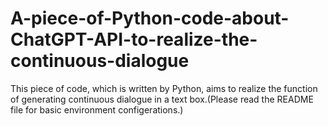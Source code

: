 # A-piece-of-Python-code-about-ChatGPT-API-to-realize-the-continuous-dialogue
This piece of code, which is written by Python, aims to realize the function of generating continuous dialogue in a text box.(Please read the README file for basic environment configerations.)
